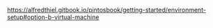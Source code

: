 https://alfredthiel.gitbook.io/pintosbook/getting-started/environment-setup#option-b-virtual-machine